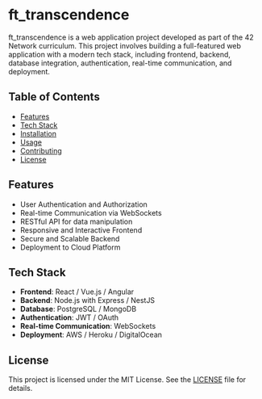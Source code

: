 # ft_transcendence

ft_transcendence is a web application project developed as part of the 42 Network curriculum. This project involves building a full-featured web application with a modern tech stack, including frontend, backend, database integration, authentication, real-time communication, and deployment.

## Table of Contents

- [Features](#features)
- [Tech Stack](#tech-stack)
- [Installation](#installation)
- [Usage](#usage)
- [Contributing](#contributing)
- [License](#license)

## Features

- User Authentication and Authorization
- Real-time Communication via WebSockets
- RESTful API for data manipulation
- Responsive and Interactive Frontend
- Secure and Scalable Backend
- Deployment to Cloud Platform

## Tech Stack

- **Frontend**: React / Vue.js / Angular
- **Backend**: Node.js with Express / NestJS
- **Database**: PostgreSQL / MongoDB
- **Authentication**: JWT / OAuth
- **Real-time Communication**: WebSockets
- **Deployment**: AWS / Heroku / DigitalOcean



## License

This project is licensed under the MIT License. See the [LICENSE](LICENSE) file for details.
